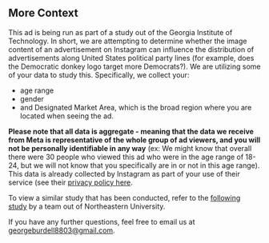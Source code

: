 ## More Context
This ad is being run as part of a study out of the Georgia Institute of Technology. In short, we are attempting to determine whether the image content of an advertisement on Instagram can influence the distribution of advertisements along United States political party lines (for example, does the Democratic donkey logo target more Democrats?). We are utilizing some of your data to study this. Specifically, we collect your:
-  age range
-  gender
- and Designated Market Area, which is the broad region where you are located when seeing the ad.
  
**Please note that all data is aggregate - meaning that the data we receive from Meta is representative of the whole group of ad viewers, and you will not be personally identifiable in any way** (ex: We might know that overall there were 30 people who viewed this ad who were in the age range of 18-24, but we will not know that you specifically are in or not in this age range). This data is already collected by Instagram as part of your use of their service (see their [privacy policy here](https://privacycenter.instagram.com/policy/).

To view a similar study that has been conducted, refer to the [following study](https://facebook-targeting.ccs.neu.edu/measurement/papers/kaplan2022measurement.pdf#__utma=72955916.2145558200.1695324068.1695324068.1695324068.1&__utmb=72955916.2.9.1695324069025&__utmc=72955916&__utmx=-&__utmz=72955916.1695324068.1.1.utmcsr=google%7Cutmccn=(organic)%7Cutmcmd=organic%7Cutmctr=(not%20provided)&__utmv=-&__utmk=210080147) by a team out of Northeastern University. 

If you have any further questions, feel free to email us at georgeburdell8803@gmail.com.
